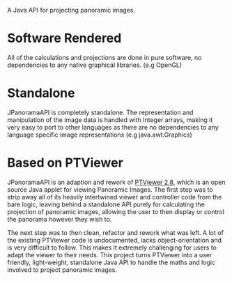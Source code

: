 A Java API for projecting panoramic images.

# Software Rendered
All of the calculations and projections are done in pure software, no dependencies to any native graphical libraries. (e.g OpenGL)

# Standalone
JPanoramaAPI is completely standalone. The representation and manipulation of the image data is handled with Integer arrays, making it very easy to port to other languages as there are no dependencies to any language specific image representations (e.g java.awt.Graphics)






# Based on PTViewer
JPanoramaAPI is an adaption and rework of [PTViewer 2.8](http://www.fsoft.it/panorama/PTViewer.htm), which is an open source Java applet for viewing Panoramic Images.  The first step was to strip away all of its heavily intertwined viewer and controller code from the bare logic, leaving behind a standalone API purely for calculating the projection of panoramic images, allowing the user to then display or control the panorama however they wish to.

The next step was to then clean, refactor and rework what was left. 
A lot of the existing PTViewer code is undocumented, lacks object-orientation and is very difficult to follow.  This makes it extremely challenging for users to adapt the viewer to their needs.  This project turns PTViewer into a user friendly, light-weight, standalone Java API to handle the maths and logic involved to project panoramic images.
